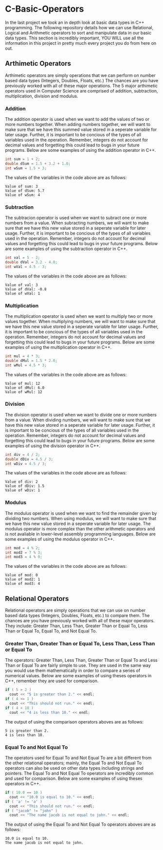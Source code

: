 # C-Basic-Operators
In the last project we took an in depth look at basic data types in C++ programming. The following repository details how we can use Relational, Logical and Arithmetic operators to sort and manipulate data in our basic data types. This section is incredibly important, YOU WILL use all the information in this project in pretty much every project you do from here on out.

## Arthimetic Operators
Arthimetic operators are simply operations that we can perform on number based data types (Integers, Doubles, Floats,  etc.) The chances are you have previously worked with all of these major operations. The 5 major arthimetic operators used in Computer Science are comprised of addition, subtraction, multiplication, division and modulus. 

### Addition
The addition operator is used when we want to add the values of two or more numbers together. When adding numbers together, we will want to make sure that we have this summed value stored in a seperate variable for later usage. Further, it is important to be concious of the types of all variables used in the operation. Remember, integers do not account for decimal values and forgetting this could lead to bugs in your future programs. Below are some examples of using the addition operator in C++.

```c++
int sum = 1 + 2;
double dSum = 1.5 + 3.2 + 1.0;
int wSum = 1.5 + 3;
```

The values of the variables in the code above are as follows:

```
Value of sum: 3
Value of dSum: 5.7
Value of wSum: 4
```

### Subtraction
The subtracion operator is used when we want to subract one or more numbers from a value. When subracting numbers, we will want to make sure that we have this new value stored in a seperate variable for later usage. Further, it is important to be concious of the types of all variables used in the operation. Remember, integers do not account for decimal values and forgetting this could lead to bugs in your future programs. Below are some examples of using the subtraction operator in C++.

```c++
int val = 5 - 2;
double dVal = 3.2 - 4.0;
int wVal = 4.5 - 3;
```

The values of the variables in the code above are as follows:

```
Value of val: 3
Value of dVal: -0.8
Value of wVal: 1
```

### Multiplication
The multiplication operator is used when we want to multiply two or more values together. When multiplying numbers, we will want to make sure that we have this new value stored in a seperate variable for later usage. Further, it is important to be concious of the types of all variables used in the operation. Remember, integers do not account for decimal values and forgetting this could lead to bugs in your future programs. Below are some examples of using the multiplication operator in C++.

```c++
int mul = 4 * 3;
double dMul = 1.5 * 2.0;
int wMul = 4.5 * 3;
```

The values of the variables in the code above are as follows:

```
Value of mul: 12
Value of dMul: 6.0
Value of wMul: 12
```

### Division
The division operator is used when we want to divide one or more numbers from a value. When dividing numbers, we will want to make sure that we have this new value stored in a seperate variable for later usage. Further, it is important to be concious of the types of all variables used in the operation. Remember, integers do not account for decimal values and forgetting this could lead to bugs in your future programs. Below are some examples of using the division operator in C++.

```c++
int div = 4 / 2;
double dDiv = 4.5 / 3;
int wDiv = 4.5 / 3;
```

The values of the variables in the code above are as follows:

```
Value of div: 2
Value of dDiv: 1.5
Value of wDiv: 1
```

### Modulus
The modulus operator is used when we want to find the remainder given by dividing two numbers. When using modulus, we will want to make sure that we have this new value stored in a seperate variable for later usage. The modulus operator is more complex than the other arithmetic operators and is not avaliable in lower-level assembly programming languages. Below are some examples of using the modulus operator in C++.

```c++
int mod = 4 % 2;
int mod2 = 7 % 3;
int mod3 = 4 % 0;
```

The values of the variables in the code above are as follows:

```
Value of mod: 0
Value of mod2: 1
Value of mod3: 4
```

## Relational Operators
Relational operators are simply operations that we can use on number based data types (Integers, Doubles, Floats,  etc.) to compare them. The chances are you have previously worked with all of these major operators. They include: Greater Than, Less Than, Greater Than or Equal To, Less Than or Equal To, Equal To, and Not Equal To.

### Greater Than, Greater Than or Equal To, Less Than, Less Than or Equal To
The operators: Greater Than, Less Than, Greater Than or Equal To and Less Than or Equal To are fairly simple to use. They are used in the same way you would use them mathematically in order to compare a series of numerical values. Below are some examples of using theses operators in C++, remember they are used for comparison.

```c++
if ( 5 > 2 )
  cout << "5 is greater than 2." << endl;
if ( 4 <= 1 )
  cout << "This should not run." << endl;
if ( 4 < 10 )
  cout << "4 is less than 10." << endl;
```

The output of using the comparison operators aboves are as follows:

```
5 is greater than 2.
4 is less than 10.
```

### Equal To and Not Equal To
The operators used for Equal To and Not Equal To are a bit different from the other relational operators; mainly, the Equal To and Not Equal To operators can also be used on other data types including strings and pointers. The Equal To and Not Equal To operators are incredibly common and used for comparison. Below are some examples of using theses operators in C++.

```c++
if ( 10.0 == 10 )
  cout << "10.0 is equal to 10." << endl;
if ( 'a' != 'a' )
  cout << "This should not run." << endl;
if ( "jacob" != "john" )
  cout << "The name jacob is not equal to john." << endl;
```


The output of using the Equal To and Not Equal To operators aboves are as follows:

```
10.0 is equal to 10.
The name jacob is not equal to john.
```
